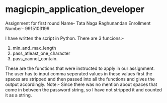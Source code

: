 # magicpin_application_developer
Assignment for first round
Name- Tata Naga Raghunandan
Enrollment Number- 9915103199


I have written the script in Python. There are 3 funcions:- 
1) min_and_max_length
2) pass_atleast_one_character
3) pass_cannot_contain.

These are the functions that were instructed to apply in our assignment. The user has to input comma seperated values in these values first the spaces are stripped and then passed into all the functions and gives the output accordingly.
Note:- Since there was no mention about spaces that come in between the password string, so I have not stripped it and counted it as a string. 
